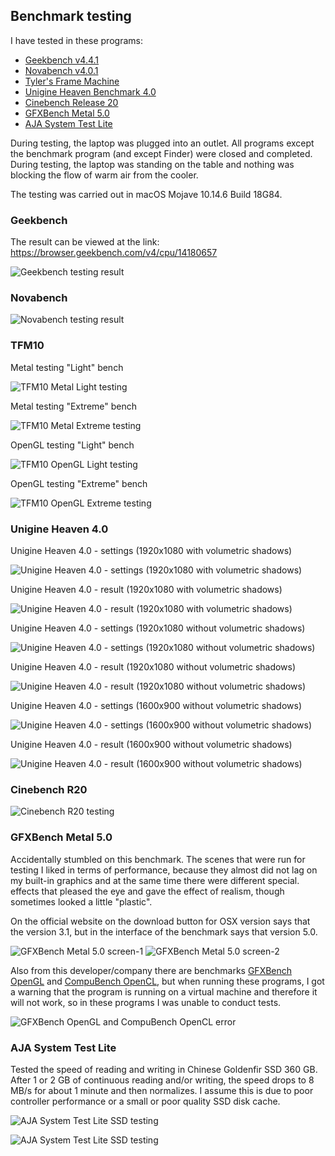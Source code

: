## Benchmark testing

I have tested in these programs:

* [Geekbench v4.4.1](http://www.geekbench.com/)
* [Novabench v4.0.1](https://novabench.com/)
* [Tyler's Frame Machine](https://tylemagne.github.io/TFM/)
* [Unigine Heaven Benchmark 4.0](https://benchmark.unigine.com/heaven)
* [Cinebench Release 20](https://www.maxon.net/ru/produkty/cinebench-r20-overview/)
* [GFXBench Metal 5.0](https://gfxbench.com/benchmark.jsp)
* [AJA System Test Lite](https://www.aja.com/products/aja-system-test)

During testing, the laptop was plugged into an outlet. All programs except the benchmark program (and except Finder) were closed and completed. During testing, the laptop was standing on the table and nothing was blocking the flow of warm air from the cooler.

The testing was carried out in macOS Mojave 10.14.6 Build 18G84.

### Geekbench

The result can be viewed at the link:  https://browser.geekbench.com/v4/cpu/14180657

![Geekbench testing result](https://github.com/Drovosek01/hackintosh_HP_Pavilion_15-au028ur_i5-6200U/blob/master/images/benchmarks_results_screenshots/Geekbench%20(4.4.1).png?raw=true)

### Novabench

![Novabench testing result](https://github.com/Drovosek01/hackintosh_HP_Pavilion_15-au028ur_i5-6200U/blob/master/images/benchmarks_results_screenshots/Novabench.png?raw=true)

### TFM10

Metal testing "Light" bench

![TFM10 Metal Light testing](https://github.com/Drovosek01/hackintosh_HP_Pavilion_15-au028ur_i5-6200U/blob/master/images/benchmarks_results_screenshots/tfm10%20(Metal%20Light).png?raw=true)

Metal testing "Extreme" bench

![TFM10 Metal Extreme testing](https://github.com/Drovosek01/hackintosh_HP_Pavilion_15-au028ur_i5-6200U/blob/master/images/benchmarks_results_screenshots/tfm10%20(Metal%20Extreme).png?raw=true)

OpenGL testing "Light" bench

![TFM10 OpenGL Light testing](https://github.com/Drovosek01/hackintosh_HP_Pavilion_15-au028ur_i5-6200U/blob/master/images/benchmarks_results_screenshots/tfm10%20(OpenGL%20Light).png?raw=true)

OpenGL testing "Extreme" bench

![TFM10 OpenGL Extreme testing](https://github.com/Drovosek01/hackintosh_HP_Pavilion_15-au028ur_i5-6200U/blob/master/images/benchmarks_results_screenshots/tfm10%20(OpenGL%20Extreme).png?raw=true)

### Unigine Heaven 4.0

Unigine Heaven 4.0 - settings (1920x1080 with volumetric shadows)

![Unigine Heaven 4.0 - settings (1920x1080 with volumetric shadows)](https://github.com/Drovosek01/hackintosh_HP_Pavilion_15-au028ur_i5-6200U/blob/master/images/benchmarks_results_screenshots/Unigine%20Heaven%204.0%20-%20settings%20(1920x1080%20with%20volumetric%20shadows).png?raw=true)

Unigine Heaven 4.0 - result (1920x1080 with volumetric shadows)

![Unigine Heaven 4.0 - result (1920x1080 with volumetric shadows)](https://github.com/Drovosek01/hackintosh_HP_Pavilion_15-au028ur_i5-6200U/blob/master/images/benchmarks_results_screenshots/Unigine%20Heaven%204.0%20-%20result%20(1920x1080%20with%20volumetric%20shadows).png?raw=true)

Unigine Heaven 4.0 - settings (1920x1080 without volumetric shadows)

![Unigine Heaven 4.0 - settings (1920x1080 without volumetric shadows)](https://github.com/Drovosek01/hackintosh_HP_Pavilion_15-au028ur_i5-6200U/blob/master/images/benchmarks_results_screenshots/Unigine%20Heaven%204.0%20-%20settings%20(1920x1080%20without%20volumetric%20shadows).png?raw=true)

Unigine Heaven 4.0 - result (1920x1080 without volumetric shadows)

![Unigine Heaven 4.0 - result (1920x1080 without volumetric shadows)](https://github.com/Drovosek01/hackintosh_HP_Pavilion_15-au028ur_i5-6200U/blob/master/images/benchmarks_results_screenshots/Unigine%20Heaven%204.0%20-%20result%20(1920x1080%20without%20volumetric%20shadows).png?raw=true)

Unigine Heaven 4.0 - settings (1600x900 without volumetric shadows)

![Unigine Heaven 4.0 - settings (1600x900 without volumetric shadows)](https://github.com/Drovosek01/hackintosh_HP_Pavilion_15-au028ur_i5-6200U/blob/master/images/benchmarks_results_screenshots/Unigine%20Heaven%204.0%20-%20settings%20(1600x900%20without%20volumetric%20shadows).png?raw=true)

Unigine Heaven 4.0 - result (1600x900 without volumetric shadows)

![Unigine Heaven 4.0 - result (1600x900 without volumetric shadows)](https://github.com/Drovosek01/hackintosh_HP_Pavilion_15-au028ur_i5-6200U/blob/master/images/benchmarks_results_screenshots/Unigine%20Heaven%204.0%20-%20result%20(1600x900%20without%20volumetric%20shadows).png?raw=true)

### Cinebench R20

![Cinebench R20 testing](https://github.com/Drovosek01/hackintosh_HP_Pavilion_15-au028ur_i5-6200U/blob/master/images/benchmarks_results_screenshots/Cinebench%20R20.png?raw=true)

### GFXBench Metal 5.0

Accidentally stumbled on this benchmark. The scenes that were run for testing I liked in terms of performance, because they almost did not lag on my built-in graphics and at the same time there were different special. effects that pleased the eye and gave the effect of realism, though sometimes looked a little "plastic".

On the official website on the download button for OSX version says that the version 3.1, but in the interface of the benchmark says that version 5.0.

![GFXBench Metal 5.0 screen-1](https://github.com/Drovosek01/hackintosh_HP_Pavilion_15-au028ur_i5-6200U/blob/master/images/benchmarks_results_screenshots/GFXBench_Metal_5.0_screen-1.png?raw=true)
![GFXBench Metal 5.0 screen-2](https://github.com/Drovosek01/hackintosh_HP_Pavilion_15-au028ur_i5-6200U/blob/master/images/benchmarks_results_screenshots/GFXBench_Metal_5.0_screen-2.png?raw=true)

Also from this developer/company there are benchmarks [GFXBench OpenGL](https://gfxbench.com/benchmark.jsp) and [CompuBench OpenCL](https://compubench.com/benchmark.jsp), but when running these programs, I got a warning that the program is running on a virtual machine and therefore it will not work, so in these programs I was unable to conduct tests.

![GFXBench OpenGL and CompuBench OpenCL error](https://github.com/Drovosek01/hackintosh_HP_Pavilion_15-au028ur_i5-6200U/blob/master/images/benchmarks_results_screenshots/GFXBench_OpenGL_error.png?raw=true)

### AJA System Test Lite

Tested the speed of reading and writing in Chinese Goldenfir SSD 360 GB. After 1 or 2 GB of continuous reading and/or writing, the speed drops to 8 MB/s for about 1 minute and then normalizes. I assume this is due to poor controller performance or a small or poor quality SSD disk cache.

![AJA System Test Lite SSD testing](https://github.com/Drovosek01/hackintosh_HP_Pavilion_15-au028ur_i5-6200U/blob/master/images/benchmarks_results_screenshots/AJA%20System%20Test%20Lite%20(Goldenfir%20360%20GB)%201.png?raw=true)

![AJA System Test Lite SSD testing](https://github.com/Drovosek01/hackintosh_HP_Pavilion_15-au028ur_i5-6200U/blob/master/images/benchmarks_results_screenshots/AJA%20System%20Test%20Lite%20(Goldenfir%20360%20GB)%202.png?raw=true)